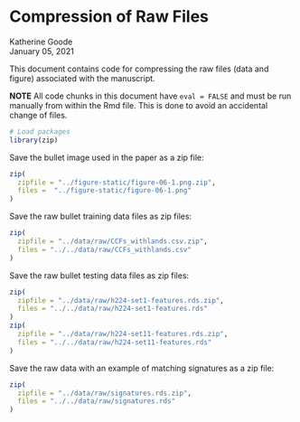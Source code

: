 Compression of Raw Files
================
Katherine Goode
<br>January 05, 2021

This document contains code for compressing the raw files (data and
figure) associated with the manuscript.

**NOTE** All code chunks in this document have `eval = FALSE` and must
be run manually from within the Rmd file. This is done to avoid an
accidental change of files.

``` r
# Load packages
library(zip)
```

Save the bullet image used in the paper as a zip file:

``` r
zip(
  zipfile = "../figure-static/figure-06-1.png.zip",
  files =  "../figure-static/figure-06-1.png"
)
```

Save the raw bullet training data files as zip files:

``` r
zip(
  zipfile = "../data/raw/CCFs_withlands.csv.zip", 
  files = "../../data/raw/CCFs_withlands.csv"
)
```

Save the raw bullet testing data files as zip files:

``` r
zip(
  zipfile = "../data/raw/h224-set1-features.rds.zip", 
  files = "../../data/raw/h224-set1-features.rds"
)
zip(
  zipfile = "../data/raw/h224-set11-features.rds.zip", 
  files = "../../data/raw/h224-set11-features.rds"
)
```

Save the raw data with an example of matching signatures as a zip file:

``` r
zip(
  zipfile = "../data/raw/signatures.rds.zip", 
  files = "../../data/raw/signatures.rds"
)
```
